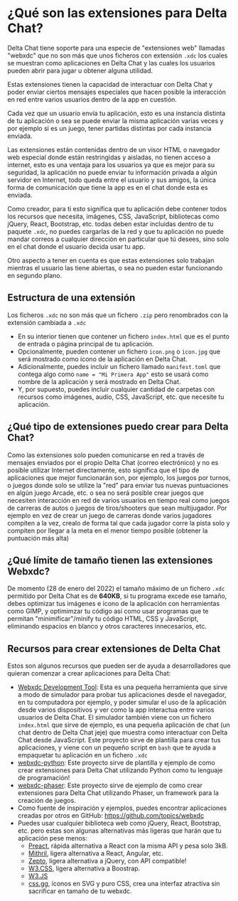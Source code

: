 # ¿Qué son las extensiones para Delta Chat?

Delta Chat tiene soporte para una especie de "extensiones web" llamadas "webxdc" que no son más que unos ficheros con extensión `.xdc` los cuales se muestran como aplicaciones en Delta Chat y las cuales los usuarios pueden abrir para jugar u obtener alguna utilidad.

Estas extensiones tienen la capacidad de interactuar con Delta Chat y poder enviar ciertos mensajes especiales que hacen posible la interacción en red entre varios usuarios dentro de la app en cuestión.

Cada vez que un usuario envía tu aplicación, esto es una instancia distinta de tu aplicación o sea se puede enviar la misma aplicación varias veces y por ejemplo si es un juego, tener partidas distintas por cada instancia enviada.

Las extensiones están contenidas dentro de un visor HTML o navegador web especial donde están restringidas y aisladas, no tienen acceso a internet, esto es una ventaja para los usuarios ya que es mejor para su seguridad, la aplicación no puede enviar tu información privada a algún servidor en Internet, todo queda entre el usuario y sus amigos, la única forma de comunicación que tiene la app es en el chat donde esta es enviada.

Como creador, para ti esto significa que tu aplicación debe contener todos los recursos que necesita, imágenes, CSS, JavaScript, bibliotecas como jQuery, React, Bootstrap, etc. todas deben estar incluidas dentro de tu paquete `.xdc`, no puedes cargarlas de la red y que tu aplicación no puede mandar correos a cualquier dirección en particular que tú desees, sino solo en el chat donde el usuario decida usar tu app.

Otro aspecto a tener en cuenta es que estas extensiones solo trabajan mientras el usuario las tiene abiertas, o sea no pueden estar funcionando en segundo plano.

## Estructura de una extensión

Los ficheros `.xdc` no son más que un fichero `.zip` pero renombrados con la extensión cambiada a `.xdc`
* En su interior tienen que contener un fichero `index.html` que es el punto de entrada o página principal de tu aplicación.
* Opcionalmente, pueden contener un fichero `icon.png` o `icon.jpg` que será mostrado como icono de la aplicación en Delta Chat.
* Adicionalmente, puedes incluir un fichero llamado `manifest.toml` que contega algo como `name = "Mi Primera App"` esto se usará como nombre de la aplicación y será mostrado en Delta Chat.
* Y, por supuesto, puedes incluir cualquier cantidad de carpetas con recursos como imágenes, audio, CSS, JavaScript, etc. que necesite tu aplicación.

## ¿Qué tipo de extensiones puedo crear para Delta Chat?

Como las extensiones solo pueden comunicarse en red a través de mensajes enviados por el propio Delta Chat (correo electrónico) y no es posible utilizar Internet directamente, esto significa que el tipo de aplicaciones que mejor funcionarán son, por ejemplo, los juegos por turnos, o juegos donde solo se utilize la "red" para enviar tus nuevas puntuaciones en algún juego Arcade, etc. o sea no será posible crear juegos que necesiten interacción en red de varios usuarios en tiempo real como juegos de carreras de autos o juegos de tiros/shooters que sean multijugador. Por ejemplo en vez de crear un juego de carreras donde varios jugadores compiten a la vez, crealo de forma tal que cada jugador corre la pista solo y compiten por llegar a la meta en el menor tiempo posible (obtener la puntuación más alta)

## ¿Qué límite de tamaño tienen las extensiones Webxdc?

De momento (28 de enero del 2022) el tamaño máximo de un fichero `.xdc` permitido por Delta Chat es de **640KB**, si tu programa excede ese tamaño, debes optimizar tus imágenes e ícono de la aplicación con herramientas como GIMP, y optimimzar tu código así como usar programas que te permitan "minimificar"/minify tu código HTML, CSS y JavaScript, eliminando espacios en blanco y otros caracteres innecesarios, etc.

## Recursos para crear extensiones de Delta Chat

Estos son algunos recursos que pueden ser de ayuda a desarrolladores que
quieran comenzar a crear aplicaciones para Delta Chat:

* [Webxdc Development Tool](https://github.com/deltachat/webxdc-dev): Esta es una pequeña herramienta que sirve a modo de simulador para probar tus aplicaciones desde el navegador, en tu computadora por ejemplo, y poder simular el uso de la aplicación desde varios dispositivos y ver como la app interactua entre varios usuarios de Delta Chat. El simulador también viene con un fichero `index.html` que sirve de ejemplo, es una pequeña aplicación de chat (un chat dentro de Delta Chat jeje) que muestra como interactuar con Delta Chat desde JavaScript. Este proyecto sirve de plantilla para crear tus aplicaciones, y viene con un pequeño script en `bash` que te ayuda a empaquetar tu aplicación en un fichero `.xdc`
* [webxdc-python](https://github.com/adbenitez/webxdc-python): Este proyecto sirve de plantilla y ejemplo de como crear extensiones para Delta Chat utilizando Python como tu lenguaje de programación!
* [webxdc-phaser](https://github.com/adbenitez/webxdc-phaser): Este proyecto sirve de ejemplo de como crear extensiones para Delta Chat utilizando Phaser, un framework para la creación de juegos.
* Como fuente de inspiración y ejemplos, puedes encontrar aplicaciones creadas por otros en GitHub: https://github.com/topics/webxdc
* Puedes usar cualquier biblioteca web como jQuery, React, Bootstrap, etc. pero estas son algunas alternativas más ligeras que harán que tu aplicación pese menos:
  - [Preact](https://preactjs.com/), rápida alternativa a React con la misma API y pesa solo 3kB.
  - [Mithril](https://mithril.js.org/), ligera alternativa a React, Angular, etc.
  - [Zepto](https://zeptojs.com/), ligera alternativa a jQuery, con API compatible!
  - [W3.CSS](https://www.w3schools.com/w3css/), ligera alternativa a Boostrap.
  - [W3.JS](https://www.w3schools.com/w3js/)
  - [css.gg](https://css.gg/), íconos en SVG y puro CSS, crea una interfaz atractiva sin sacrificar en tamaño de tu webxdc.
